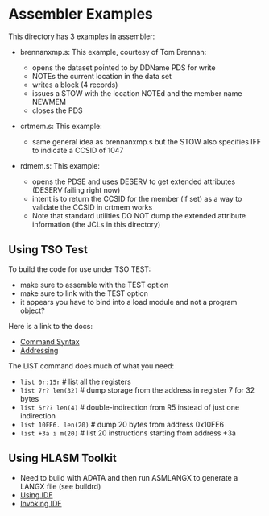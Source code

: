 # Assembler Examples

This directory has 3 examples in assembler:
- brennanxmp.s: This example, courtesy of Tom Brennan:
  - opens the dataset pointed to by DDName PDS for write
  - NOTEs the current location in the data set
  - writes a block (4 records)
  - issues a STOW with the location NOTEd and the member name NEWMEM
  - closes the PDS

- crtmem.s: This example:
  - same general idea as brennanxmp.s but the STOW also specifies IFF to indicate a CCSID of 1047

- rdmem.s: This example:
  - opens the PDSE and uses DESERV to get extended attributes (DESERV failing right now)
  - intent is to return the CCSID for the member (if set) as a way to validate the CCSID in crtmem works
  - Note that standard utilities DO NOT dump the extended attribute information (the JCLs in this directory)

## Using TSO Test

To build the code for use under TSO TEST:
- make sure to assemble with the TEST option
- make sure to link with the TEST option
- it appears you have to bind into a load module and not a program object?

Here is a link to the docs:
 - [Command Syntax](https://www.ibm.com/docs/en/zos/3.1.0?topic=subcommand-testlist-operands)
 - [Addressing](https://www.ibm.com/docs/en/zos/3.1.0?topic=program-addressing-conventions-associated-test-testauth)

The LIST command does much of what you need:

- `list 0r:15r` # list all the registers
- `list 7r? len(32)` # dump storage from the address in register 7 for 32 bytes
- `list 5r?? len(4)` # double-indirection from R5 instead of just one indirection
- `list 10FE6. len(20)` # dump 20 bytes from address 0x10FE6
- `list +3a i m(20)` # list 20 instructions starting from address +3a

## Using HLASM Toolkit

- Need to build with ADATA and then run ASMLANGX to generate a LANGX file (see buildrd)
- [Using IDF](https://www.ibm.com/docs/en/hla-and-tf/1.6?topic=guide-using-idf)
- [Invoking IDF](https://www.ibm.com/docs/en/hla-and-tf/1.6?topic=tso-invoking-idf)
